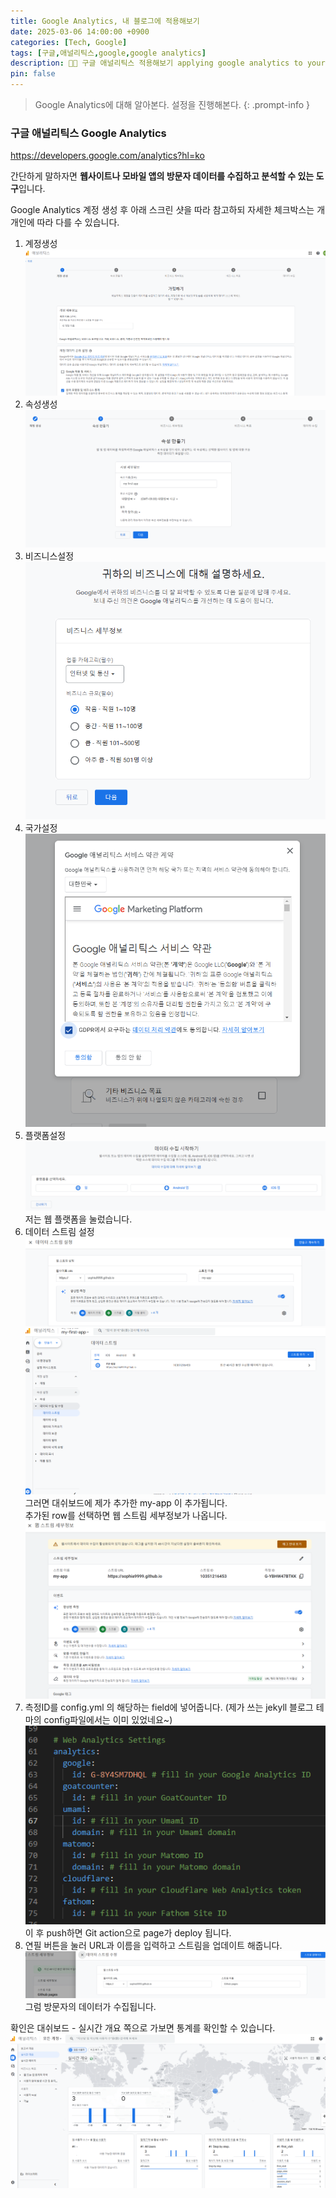 ```yaml
---
title: Google Analytics, 내 블로그에 적용해보기
date: 2025-03-06 14:00:00 +0900
categories: [Tech, Google]
tags: [구글,애널리틱스,google,google analytics]
description: 👩‍💻 구글 애널리틱스 적용해보기 applying google analytics to your app
pin: false
---
```


> Google Analytics에 대해 알아본다. 설정을 진행해본다.
{: .prompt-info }

### 구글 애널리틱스 Google Analytics  
<https://developers.google.com/analytics?hl=ko>

간단하게 말하자면 **웹사이트나 모바일 앱의 방문자 데이터를 수집하고 분석할 수 있는 도구**입니다. 

Google Analytics 계정 생성 후 아래 스크린 샷을 따라 참고하되 자세한 체크박스는 개개인에 따라 다를 수 있습니다.

1. 계정생성\
![계정생성](assets/img/posts/250306.createAccount1.jpg)
2. 속성생성\
![속성생성](assets/img/posts/250306.createAccount2.jpg)
3. 비즈니스설정\
![비즈니스설정](assets/img/posts/250306.createAccount3.jpg)
4. 국가설정\
![국가설정](assets/img/posts/250306.createAccount4.jpg)
5. 플랫폼설정\
![플랫폼설정](assets/img/posts/250306.createAccount5.jpg)
저는 웹 플랫폼을 눌렀습니다.
6. 데이터 스트림 설정\
![데이터스트림설정](assets/img/posts/250306.setting1.jpg)
![대쉬보드추가되었음](assets/img/posts/250306.setting2.jpg)
그러면 대쉬보드에 제가 추가한 my-app 이 추가됩니다.\
추가된 row를 선택하면 웹 스트림 세부정보가 나옵니다.\
![대쉬보드추가되었음](assets/img/posts/250306.setting3.jpg)
7. 측정ID를 config.yml 의 해당하는 field에 넣어줍니다. (제가 쓰는 jekyll 블로그 테마의 config파일에서는 이미 있었네요~)\
![데이터스트림 config](assets/img/posts/250306.setting4.jpg)
이 후 push하면 Git action으로 page가 deploy 됩니다. 
8. 연필 버튼을 눌러 URL과 이름을 입력하고 스트림을 업데이트 해줍니다.
![데이터스트림 add](assets/img/posts/250306.setting5.jpg)
그럼 방문자의 데이터가 수집됩니다. 


확인은 대쉬보드 - 실시간 개요 쪽으로 가보면 통계를 확인할 수 있습니다.\
![설정 완료](assets/img/posts/250306.complete.jpg) 